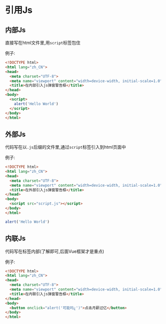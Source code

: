 # 引用Js

## 内部Js

直接写在html文件里,用`script`标签包住

例子:

```html
<!DOCTYPE html>
<html lang="zh_CN">
<head>
  <meta charset="UTF-8">
  <meta name="viewport" content="width=device-width, initial-scale=1.0">
  <title>在内部引入js弹窗警告框</title>
</head>
<body>
  <script>
    alert('Hello World')
  </script>
</body>
</html>
```

## 外部Js

代码写在以`.js`后缀的文件里,通过`script`标签引入到html页面中

例子:

```html
<!DOCTYPE html>
<html lang="zh_CN">
<head>
  <meta charset="UTF-8">
  <meta name="viewport" content="width=device-width, initial-scale=1.0">
  <title>在外部引入js弹窗警告框</title>
</head>
<body>
  <script src="script.js"></script>
</body>
</html>
```

```js
alert('Hello World')
```

## 内联Js

代码写在标签内部(了解即可,后面Vue框架才是重点)

例子:

```html
<!DOCTYPE html>
<html lang="zh_CN">
<head>
  <meta charset="UTF-8">
  <meta name="viewport" content="width=device-width, initial-scale=1.0">
  <title>在内联引入js弹窗警告框</title>
</head>
<body>
  <button onclick="alert('可能吗¿')">点击月薪过亿</button>
</body>
</html>
```

